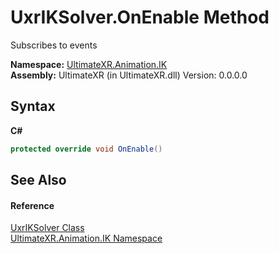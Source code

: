 # UxrIKSolver.OnEnable Method 
 

Subscribes to events

**Namespace:**&nbsp;<a href="N_UltimateXR_Animation_IK">UltimateXR.Animation.IK</a><br />**Assembly:**&nbsp;UltimateXR (in UltimateXR.dll) Version: 0.0.0.0

## Syntax

**C#**<br />
``` C#
protected override void OnEnable()
```


## See Also


#### Reference
<a href="T_UltimateXR_Animation_IK_UxrIKSolver">UxrIKSolver Class</a><br /><a href="N_UltimateXR_Animation_IK">UltimateXR.Animation.IK Namespace</a><br />